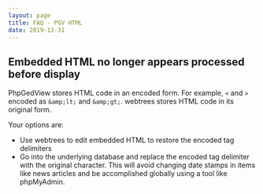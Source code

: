 ```yaml
---
layout: page
title: FAQ - PGV HTML
date: 2019-12-31
---
```


## Embedded HTML no longer appears processed before display

PhpGedView stores HTML code in an encoded form.  For example, `<` and `>` encoded as `&amp;lt;` and `&amp;gt;`.  webtrees stores HTML code in its original form.

Your options are:

* Use webtrees to edit embedded HTML to restore the encoded tag delimiters
* Go into the underlying database and replace the encoded tag delimiter with the original character. This will avoid changing date stamps in items like news articles and be accomplished globally using a tool like phpMyAdmin.
